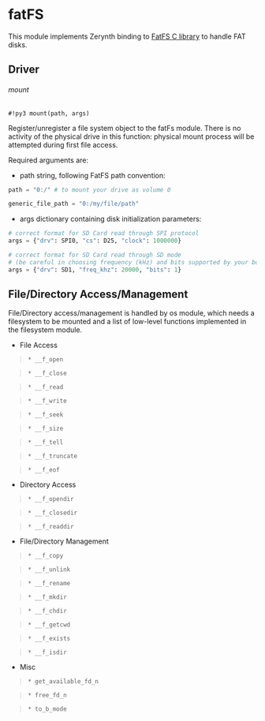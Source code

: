 # fatFS

This module implements Zerynth binding to [FatFS C library](http://elm-chan.org/fsw/ff/00index_e.html) to handle FAT disks.

## Driver

###### mount

```#!py3 mount(path, args)```

Register/unregister a file system object to the fatFs module.
There is no activity of the physical drive in this function: physical mount process will be attempted during first file access.

Required arguments are:


* path string, following FatFS path convention:

```py
path = "0:/" # to mount your drive as volume 0

generic_file_path = "0:/my/file/path"
```


* args dictionary containing disk initialization parameters:

```py
# correct format for SD Card read through SPI protocol
args = {"drv": SPI0, "cs": D25, "clock": 1000000}

# correct format for SD Card read through SD mode
# (be careful in choosing frequency (kHz) and bits supported by your board)
args = {"drv": SD1, "freq_khz": 20000, "bits": 1}
```

## File/Directory Access/Management

File/Directory access/management is handled by os module, which needs a filesystem to be mounted
and a list of low-level functions implemented in the filesystem module.


* File Access

> 
>     * __f_open


>     * __f_close


>     * __f_read


>     * __f_write


>     * __f_seek


>     * __f_size


>     * __f_tell


>     * __f_truncate


>     * __f_eof


* Directory Access

> 
>     * __f_opendir


>     * __f_closedir


>     * __f_readdir


* File/Directory Management

> 
>     * __f_copy


>     * __f_unlink


>     * __f_rename


>     * __f_mkdir


>     * __f_chdir


>     * __f_getcwd


>     * __f_exists


>     * __f_isdir


* Misc

> 
>     * get_available_fd_n


>     * free_fd_n


>     * to_b_mode
<!--stackedit_data:
eyJoaXN0b3J5IjpbLTE0MTAxNzY4MCwxODk5MzM5NTM2XX0=
-->

